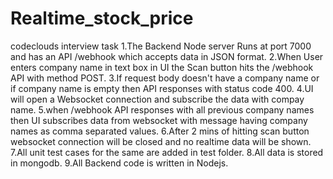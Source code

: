 # Realtime_stock_price
codeclouds interview task
1.The Backend Node server Runs at port 7000 and has an API /webhook  which accepts data in JSON format.
2.When User enters company name in text box in UI the Scan button hits the /webhook API with method POST.
3.If request body doesn't have a company name or if company name is empty then API responses with status code 400.
4.UI will open a Websocket connection and subscribe the data with compay name.
5.when /webhook API responses with all previous company names then UI subscribes data from websocket with message having company names as comma separated values.
6.After 2 mins of hitting scan button websocket connection will be closed and no realtime data will be shown.
7.All unit test cases for the same are added in test folder.
8.All data is stored in mongodb.
9.All Backend code is written in Nodejs.
